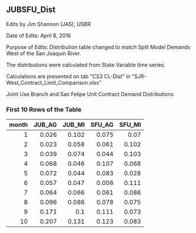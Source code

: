 ## JUBSFU_Dist
Edits by Jim Shannon (JAS), USBR

Date of Edits: April 8, 2016

Purpose of Edits: Distribution table changed to match Split Model Demands West of the San Joaquin River.

The distributions were calculated from State Variable time series.

Calculations are presented on tab "CS3 CL-Dist" in "SJR-West_Contract_Limit_Comparison.xlsx"

Joint Use Branch and San Felipe Unit Contract Demand Distributions

### First 10 Rows of the Table
|   month |   JUB_AG |   JUB_MI |   SFU_AG |   SFU_MI |
|--------:|---------:|---------:|---------:|---------:|
|       1 |    0.026 |    0.102 |    0.075 |    0.07  |
|       2 |    0.023 |    0.058 |    0.061 |    0.102 |
|       3 |    0.039 |    0.074 |    0.044 |    0.103 |
|       4 |    0.068 |    0.046 |    0.107 |    0.068 |
|       5 |    0.072 |    0.044 |    0.083 |    0.028 |
|       6 |    0.057 |    0.047 |    0.008 |    0.111 |
|       7 |    0.064 |    0.066 |    0.061 |    0.086 |
|       8 |    0.096 |    0.086 |    0.078 |    0.075 |
|       9 |    0.171 |    0.1   |    0.111 |    0.073 |
|      10 |    0.207 |    0.131 |    0.123 |    0.083 |